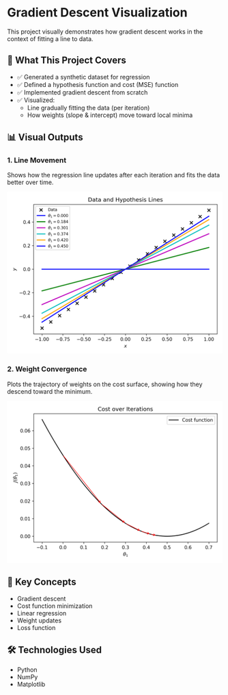 # Gradient Descent Visualization

This project visually demonstrates how gradient descent works in the context of fitting a line to data.

## 🚀 What This Project Covers

- ✅ Generated a synthetic dataset for regression
- ✅ Defined a hypothesis function and cost (MSE) function
- ✅ Implemented gradient descent from scratch
- ✅ Visualized:
  - Line gradually fitting the data (per iteration)
  - How weights (slope & intercept) move toward local minima

## 📊 Visual Outputs

### 1. Line Movement
Shows how the regression line updates after each iteration and fits the data better over time.

![Line Movement GIF or Image](Outputs/hypothesis_line_movement.png)

### 2. Weight Convergence
Plots the trajectory of weights on the cost surface, showing how they descend toward the minimum.

![Weights Convergence Image](Outputs/cost_function_descent.png)

## 🧠 Key Concepts

- Gradient descent
- Cost function minimization
- Linear regression
- Weight updates
- Loss function

## 🛠️ Technologies Used

- Python
- NumPy
- Matplotlib
